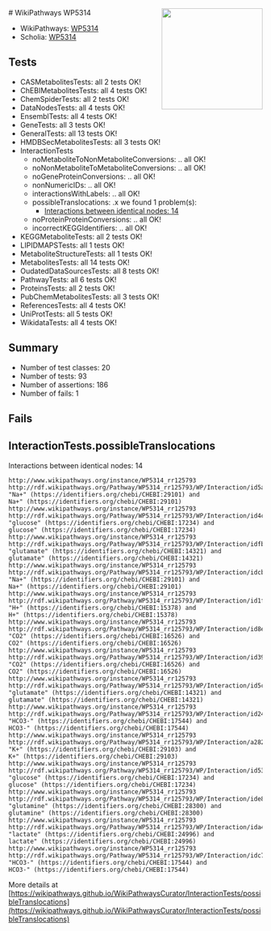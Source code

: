 <img style="float: right; width: 200px" src="https://upload.wikimedia.org/wikipedia/commons/thumb/8/83/Wplogo_with_text_500.png/640px-Wplogo_with_text_500.png" />
# WikiPathways WP5314

* WikiPathways: [WP5314](https://wikipathways.org/pathways/WP5314)
* Scholia: [WP5314](https://scholia.toolforge.org/wikipathways/WP5314)
## Tests
* CASMetabolitesTests: all 2 tests OK!
* ChEBIMetabolitesTests: all 4 tests OK!
* ChemSpiderTests: all 2 tests OK!
* DataNodesTests: all 4 tests OK!
* EnsemblTests: all 4 tests OK!
* GeneTests: all 3 tests OK!
* GeneralTests: all 13 tests OK!
* HMDBSecMetabolitesTests: all 3 tests OK!
* InteractionTests
    * noMetaboliteToNonMetaboliteConversions: .. all OK!
    * noNonMetaboliteToMetaboliteConversions: .. all OK!
    * noGeneProteinConversions: .. all OK!
    * nonNumericIDs: .. all OK!
    * interactionsWithLabels: .. all OK!
    * possibleTranslocations: .x we found 1 problem(s):
        * [Interactions between identical nodes: 14](#661ebeee)
    * noProteinProteinConversions: .. all OK!
    * incorrectKEGGIdentifiers: .. all OK!
* KEGGMetaboliteTests: all 2 tests OK!
* LIPIDMAPSTests: all 1 tests OK!
* MetaboliteStructureTests: all 1 tests OK!
* MetabolitesTests: all 14 tests OK!
* OudatedDataSourcesTests: all 8 tests OK!
* PathwayTests: all 6 tests OK!
* ProteinsTests: all 2 tests OK!
* PubChemMetabolitesTests: all 3 tests OK!
* ReferencesTests: all 4 tests OK!
* UniProtTests: all 5 tests OK!
* WikidataTests: all 4 tests OK!


## Summary

* Number of test classes: 20
* Number of tests: 93
* Number of assertions: 186
* Number of fails: 1

## Fails

<a name="661ebeee" />

## InteractionTests.possibleTranslocations

Interactions between identical nodes: 14
```
http://www.wikipathways.org/instance/WP5314_rr125793 http://rdf.wikipathways.org/Pathway/WP5314_rr125793/WP/Interaction/id5affd5c7 "Na+" (https://identifiers.org/chebi/CHEBI:29101) and 
Na+" (https://identifiers.org/chebi/CHEBI:29101)
http://www.wikipathways.org/instance/WP5314_rr125793 http://rdf.wikipathways.org/Pathway/WP5314_rr125793/WP/Interaction/id4c1ca33 "glucose" (https://identifiers.org/chebi/CHEBI:17234) and 
glucose" (https://identifiers.org/chebi/CHEBI:17234)
http://www.wikipathways.org/instance/WP5314_rr125793 http://rdf.wikipathways.org/Pathway/WP5314_rr125793/WP/Interaction/idfbad38df "glutamate" (https://identifiers.org/chebi/CHEBI:14321) and 
glutamate" (https://identifiers.org/chebi/CHEBI:14321)
http://www.wikipathways.org/instance/WP5314_rr125793 http://rdf.wikipathways.org/Pathway/WP5314_rr125793/WP/Interaction/idcb738b48 "Na+" (https://identifiers.org/chebi/CHEBI:29101) and 
Na+" (https://identifiers.org/chebi/CHEBI:29101)
http://www.wikipathways.org/instance/WP5314_rr125793 http://rdf.wikipathways.org/Pathway/WP5314_rr125793/WP/Interaction/id1f5335c9 "H+" (https://identifiers.org/chebi/CHEBI:15378) and 
H+" (https://identifiers.org/chebi/CHEBI:15378)
http://www.wikipathways.org/instance/WP5314_rr125793 http://rdf.wikipathways.org/Pathway/WP5314_rr125793/WP/Interaction/id8e38f6e7 "CO2" (https://identifiers.org/chebi/CHEBI:16526) and 
CO2" (https://identifiers.org/chebi/CHEBI:16526)
http://www.wikipathways.org/instance/WP5314_rr125793 http://rdf.wikipathways.org/Pathway/WP5314_rr125793/WP/Interaction/id39db684d "CO2" (https://identifiers.org/chebi/CHEBI:16526) and 
CO2" (https://identifiers.org/chebi/CHEBI:16526)
http://www.wikipathways.org/instance/WP5314_rr125793 http://rdf.wikipathways.org/Pathway/WP5314_rr125793/WP/Interaction/id5ca97d16 "glutamate" (https://identifiers.org/chebi/CHEBI:14321) and 
glutamate" (https://identifiers.org/chebi/CHEBI:14321)
http://www.wikipathways.org/instance/WP5314_rr125793 http://rdf.wikipathways.org/Pathway/WP5314_rr125793/WP/Interaction/id24d75b25 "HCO3-" (https://identifiers.org/chebi/CHEBI:17544) and 
HCO3-" (https://identifiers.org/chebi/CHEBI:17544)
http://www.wikipathways.org/instance/WP5314_rr125793 http://rdf.wikipathways.org/Pathway/WP5314_rr125793/WP/Interaction/a2827 "K+" (https://identifiers.org/chebi/CHEBI:29103) and 
K+" (https://identifiers.org/chebi/CHEBI:29103)
http://www.wikipathways.org/instance/WP5314_rr125793 http://rdf.wikipathways.org/Pathway/WP5314_rr125793/WP/Interaction/id53b50a6e "glucose" (https://identifiers.org/chebi/CHEBI:17234) and 
glucose" (https://identifiers.org/chebi/CHEBI:17234)
http://www.wikipathways.org/instance/WP5314_rr125793 http://rdf.wikipathways.org/Pathway/WP5314_rr125793/WP/Interaction/ide8e3e04f "glutamine" (https://identifiers.org/chebi/CHEBI:28300) and 
glutamine" (https://identifiers.org/chebi/CHEBI:28300)
http://www.wikipathways.org/instance/WP5314_rr125793 http://rdf.wikipathways.org/Pathway/WP5314_rr125793/WP/Interaction/ida4c7d417 "lactate" (https://identifiers.org/chebi/CHEBI:24996) and 
lactate" (https://identifiers.org/chebi/CHEBI:24996)
http://www.wikipathways.org/instance/WP5314_rr125793 http://rdf.wikipathways.org/Pathway/WP5314_rr125793/WP/Interaction/idc7ef6d7b "HCO3-" (https://identifiers.org/chebi/CHEBI:17544) and 
HCO3-" (https://identifiers.org/chebi/CHEBI:17544)
```

More details at [https://wikipathways.github.io/WikiPathwaysCurator/InteractionTests/possibleTranslocations](https://wikipathways.github.io/WikiPathwaysCurator/InteractionTests/possibleTranslocations)

